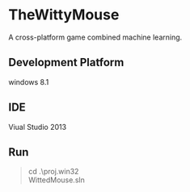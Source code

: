 TheWittyMouse
=============

A cross-platform game combined machine learning.

Development Platform
---------------------   
windows 8.1

IDE
---   
Viual Studio 2013

Run
---   
>cd .\proj.win32      
>WittedMouse.sln   